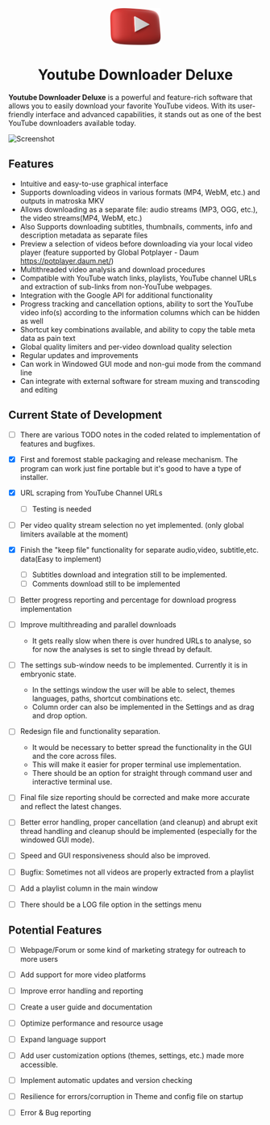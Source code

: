 <p align="center">
  <img src="images\IconProjects\pngaaa.com-4933843.png" alt="Logo" width="100" height="73">
  <h1 align="center">Youtube Downloader Deluxe</h1>
</p>

**Youtube Downloader Deluxe** is a powerful and feature-rich software that allows you to easily download your favorite YouTube videos. With its user-friendly interface and advanced capabilities, it stands out as one of the best YouTube downloaders available today.

![Screenshot](images/Preview.png)

## Features

- Intuitive and easy-to-use graphical interface
- Supports downloading videos in various formats (MP4, WebM, etc.) and outputs in matroska MKV
- Allows downloading as a separate file: audio streams (MP3, OGG, etc.), the video streams(MP4, WebM, etc.)
- Also Supports downloading  subtitles, thumbnails, comments, info and description metadata as separate files
- Preview a selection of videos before downloading via your local video player (feature supported by Global Potplayer - Daum  https://potplayer.daum.net/)
- Multithreaded video analysis and download procedures
- Compatible with YouTube watch links, playlists, YouTube channel URLs and extraction of sub-links from non-YouTube webpages.
- Integration with the Google API for additional functionality
- Progress tracking and cancellation options, ability to sort the YouTube video info(s) according to the information columns which can be hidden as well
- Shortcut key combinations available, and ability to copy the table meta data as pain text
- Global quality limiters and per-video download quality selection
- Regular updates and improvements
- Can work in Windowed GUI mode and non-gui mode from the command line
- Can integrate with external software for stream muxing and transcoding and editing

## Current State of Development

[//]: # (Add the current state of things section here when content is provided)
- [ ] There are various TODO notes in the coded related to implementation of features and bugfixes.
- [x] First and foremost stable packaging and release mechanism.
The program can work just fine portable but it's good to have a type of installer.
- [x] URL scraping from YouTube Channel URLs
  - [ ] Testing is needed 
- [ ] Per video quality stream selection no yet implemented. (only global limiters available at the moment)
- [x] Finish the "keep file" functionality for separate audio,video, subtitle,etc. data(Easy to implement)
  - [ ] Subtitles download and integration still to be implemented.
  - [ ] Comments download still to be implemented 
- [ ] Better progress reporting and percentage for download progress implementation

- [ ] Improve multithreading and parallel downloads
    - It gets really slow when there is over hundred URLs to analyse, so for now the analyses is set to single thread by default.
- [ ] The settings sub-window needs to be implemented. Currently it is in embryonic state. 
  - In the settings window the user will be able to select, themes languages, paths, shortcut combinations etc.
  - Column order can also be implemented in the Settings and as drag and drop option.
- [ ] Redesign file and functionality separation.
  - It would be necessary to better spread the functionality in the GUI and the core across files. 
  - This will make it easier for proper terminal use implementation. 
  - There should be an option for straight through command user and interactive terminal use.
- [ ] Final file size reporting should be corrected and make more accurate and reflect the latest changes.
- [ ] Better error handling, proper cancellation (and cleanup) and abrupt exit thread handling and cleanup should be implemented (especially for the windowed GUI mode).
- [ ] Speed and GUI responsiveness should also be improved.
- [ ] Bugfix: Sometimes not all videos are properly extracted from a playlist
- [ ] Add a playlist column in the main window
- [ ] There should be a LOG file option in the settings menu

## Potential Features
- [ ] Webpage/Forum or some kind of marketing strategy for outreach to more users
- [ ] Add support for more video platforms
- [ ] Improve error handling and reporting
- [ ] Create a user guide and documentation
- [ ] Optimize performance and resource usage
- [ ] Expand language support
- [ ] Add user customization options (themes, settings, etc.) made more accessible.
- [ ] Implement automatic updates and version checking
- [ ] Resilience for errors/corruption in Theme and config file on startup
- [ ] Error & Bug reporting

